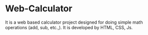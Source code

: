 # Web-Calculator
It is a web based calculator project designed for doing simple math operations (add, sub, etc.,). It is developed by HTML, CSS, Js.
